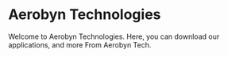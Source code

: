 Aerobyn Technologies
==================

Welcome to Aerobyn Technologies. Here, you can download our applications, and more From Aerobyn Tech. 